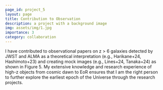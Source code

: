 ```yaml
---
page_id: project_5
layout: page
title: Contribution to Observation
description: a project with a background image
img: assets/img/1.jpg
importance: 3
category: collaboration
---
```


I have contributed to observational papers on z > 6 galaxies detected by JWST and ALMA as a theoretical interpretation (e.g., Harikane+24, Hashimoto+23) and creating mock images (e.g., Lines+24, Tanaka+24) as shown in Figure 5. My extensive knowledge and research experience of high-z objects from cosmic dawn to EoR ensures that I am the right person to further explore the earliest epoch of the Universe through the research projects.
